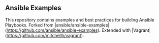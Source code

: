 
Ansible Examples
----------------

This repository contains examples and best practices for building Ansible Playbooks.
Forked from |ansible/ansible-examples|(https://github.com/ansible/ansible-examples).
Extended with |Vagrant|(https://github.com/mitchellh/vagrant).

